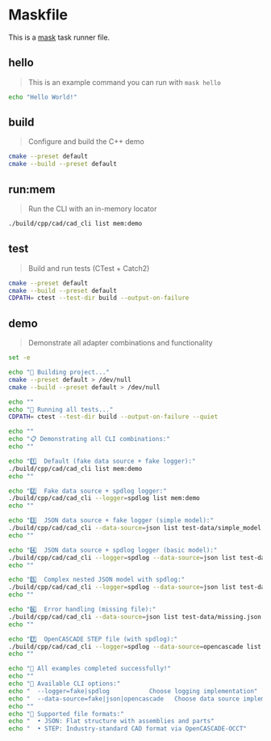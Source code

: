 # Maskfile

This is a [mask](https://github.com/jacobdeichert/mask) task runner file.

## hello

> This is an example command you can run with `mask hello`

```bash
echo "Hello World!"
```

## build

> Configure and build the C++ demo

```bash
cmake --preset default
cmake --build --preset default
```

## run:mem

> Run the CLI with an in-memory locator

```bash
./build/cpp/cad/cad_cli list mem:demo
```

## test

> Build and run tests (CTest + Catch2)

```bash
cmake --preset default
cmake --build --preset default
CDPATH= ctest --test-dir build --output-on-failure
```

## demo

> Demonstrate all adapter combinations and functionality

```bash
set -e

echo "🚀 Building project..."
cmake --preset default > /dev/null
cmake --build --preset default > /dev/null

echo ""
echo "🧪 Running all tests..."
CDPATH= ctest --test-dir build --output-on-failure --quiet

echo ""
echo "📋 Demonstrating all CLI combinations:"
echo ""

echo "1️⃣  Default (fake data source + fake logger):"
./build/cpp/cad/cad_cli list mem:demo
echo ""

echo "2️⃣  Fake data source + spdlog logger:"
./build/cpp/cad/cad_cli --logger=spdlog list mem:demo
echo ""

echo "3️⃣  JSON data source + fake logger (simple model):"
./build/cpp/cad/cad_cli --data-source=json list test-data/simple_model.json
echo ""

echo "4️⃣  JSON data source + spdlog logger (basic model):"
./build/cpp/cad/cad_cli --logger=spdlog --data-source=json list test-data/test_model.json
echo ""

echo "5️⃣  Complex nested JSON model with spdlog:"
./build/cpp/cad/cad_cli --logger=spdlog --data-source=json list test-data/complex_model.json
echo ""

echo "6️⃣  Error handling (missing file):"
./build/cpp/cad/cad_cli --data-source=json list test-data/missing.json || echo "✅ Error handling works correctly"
echo ""

echo "7️⃣  OpenCASCADE STEP file (with spdlog):"
./build/cpp/cad/cad_cli --logger=spdlog --data-source=opencascade list test-data/LEGOMAN.step
echo ""

echo "🎉 All examples completed successfully!"
echo ""
echo "📖 Available CLI options:"
echo "  --logger=fake|spdlog           Choose logging implementation"
echo "  --data-source=fake|json|opencascade   Choose data source implementation"
echo ""
echo "📁 Supported file formats:"
echo "  • JSON: Flat structure with assemblies and parts"
echo "  • STEP: Industry-standard CAD format via OpenCASCADE-OCCT"
```
